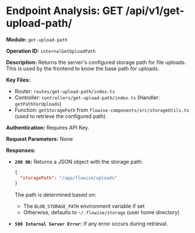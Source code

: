# Endpoint Analysis: GET /api/v1/get-upload-path/

**Module:** `get-upload-path`

**Operation ID:** `internalGetUploadPath`

**Description:** Returns the server's configured storage path for file uploads. This is used by the frontend to know the base path for uploads.

**Key Files:**
* Router: `routes/get-upload-path/index.ts`
* Controller: `controllers/get-upload-path/index.ts` (Handler: `getPathForUploads`)
* Function: `getStoragePath` from `flowise-components/src/storageUtils.ts` (used to retrieve the configured path)

**Authentication:** Requires API Key.

**Request Parameters:** None

**Responses:**
*   **`200 OK`:** Returns a JSON object with the storage path:
    ```json
    {
      "storagePath": "/app/flowise/uploads"
    }
    ```
    The path is determined based on:
    - The `BLOB_STORAGE_PATH` environment variable if set
    - Otherwise, defaults to `~/.flowise/storage` (user home directory)
    
*   **`500 Internal Server Error`:** If any error occurs during retrieval.
